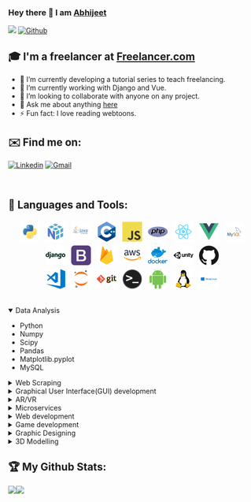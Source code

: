 
### Hey there 👋 I am [Abhijeet](https://abhi1520.dev)
![](https://visitor-badge.laobi.icu/badge?page_id=Abhijeet1520.Abhijeet1520) [![Github](https://img.shields.io/github/followers/Abhijeet1520?label=Followers&logo=Github)](https://github.com/Abhijeet1520)

## 🎓 I'm a freelancer at [Freelancer.com](https://freelancer.com/u/Abhijeet1520)

- 🔭 I’m currently developing a tutorial series to teach freelancing.
- 🌱 I’m currently working with Django and Vue.
- 👯 I’m looking to collaborate with anyone on any project.
- 💬 Ask me about anything [here](https://github.com/Abhijeet1520/Abhijeet1520/discussions)
- ⚡ Fun fact: I love reading webtoons.


## ✉️ Find me on:

[![Linkedin](https://img.shields.io/badge/-LinkedIn-blue?style=flat&logo=Linkedin&logoColor=white)](https://www.linkedin.com/in/Abhijeet1520/)
[![Gmail](https://img.shields.io/badge/-Mail-red?labelColor=ffffff&style=flat&logo=Gmail&logoColor=red)](mailto:abhijeet@abhi1520.com)

<br />

## 🧰 Languages and Tools:

<p align="center">
<img src="https://raw.githubusercontent.com/github/explore/master/topics/python/python.png" alt="Python" height="40px" style="vertical-align:top; margin:4px">
<img src="https://raw.githubusercontent.com/github/explore/master/topics/numpy/numpy.png" alt="Numpy" height="40px" style="vertical-align:top; margin:4px">
<img src="https://raw.githubusercontent.com/github/explore/master/topics/java/java.png" alt="Java" height="40px" style="vertical-align:top; margin:4px">
<img src="https://raw.githubusercontent.com/github/explore/master/topics/cpp/cpp.png" alt="C++" height="40px" style="vertical-align:top; margin:4px">
<img src="https://raw.githubusercontent.com/github/explore/master/topics/javascript/javascript.png" alt="Javascript" height="40px" style="vertical-align:top; margin:4px">
<img  src="https://raw.githubusercontent.com/github/explore/master/topics/php/php.png" alt="Javascript" height="40px" style="vertical-align:top; margin:4px">
<img src="https://raw.githubusercontent.com/github/explore/master/topics/react/react.png" alt="React" height="40px" style="vertical-align:top; margin:4px">
<img src="https://raw.githubusercontent.com/github/explore/master/topics/vue/vue.png" alt="React" height="40px" style="vertical-align:top; margin:4px">
<img src="https://raw.githubusercontent.com/github/explore/master/topics/mysql/mysql.png" alt="MySql" height="40px" style="vertical-align:top; margin:4px">
<br/>
<img src="https://raw.githubusercontent.com/github/explore/master/topics/django/django.png" alt="Django" height="40px" style="vertical-align:top; margin:4px">
<img src="https://raw.githubusercontent.com/github/explore/master/topics/bootstrap/bootstrap.png" alt="Bootstrap" height="40px" style="vertical-align:top; margin:4px">
<img  src="https://raw.githubusercontent.com/github/explore/master/topics/firebase/firebase.png" alt="Firebase" height="40px" style="vertical-align:top; margin:4px">
<img src="https://raw.githubusercontent.com/github/explore/master/topics/aws/aws.png" alt="AWS Tools" height="40px" style="vertical-align:top; margin:4px">
<img src="https://raw.githubusercontent.com/github/explore/master/topics/docker/docker.png" alt="Docker" height="40px" style="vertical-align:top; margin:4px">
<img src="https://raw.githubusercontent.com/github/explore/master/topics/unity/unity.png" alt="Unity3D" height="40px" style="vertical-align:top; margin:4px">
<img src="https://raw.githubusercontent.com/github/explore/Add-Your-First-GitHub-Pull-Request-/topics/github/github.png" alt="Github" height="40px" style="vertical-align:top; margin:4px">
<br/>
<img src="https://raw.githubusercontent.com/github/explore/master/topics/visual-studio-code/visual-studio-code.png" alt="VS Code" height="40px" style="vertical-align:top; margin:4px">
<img src="https://raw.githubusercontent.com/github/explore/master/topics/jupyter-notebook/jupyter-notebook.png" alt="Jupyter-Notebook" height="40px" style="vertical-align:top; margin:4px">
<img src="https://raw.githubusercontent.com/github/explore/master/topics/git/git.png" alt="Git" height="40px" style="vertical-align:top; margin:4px">
<img src="https://raw.githubusercontent.com/github/explore/master/topics/terminal/terminal.png" alt="Terminal" height="40px" style="vertical-align:top; margin:4px">
<img src="https://raw.githubusercontent.com/github/explore/master/topics/android/android.png" alt="Android" height="40px" style="vertical-align:top; margin:4px">
<img src="https://raw.githubusercontent.com/github/explore/master/topics/linux/linux.png" alt="Linux" height="40px" style="vertical-align:top; margin:4px">
<img src="https://raw.githubusercontent.com/github/explore/master/topics/windows/windows.png" alt="Windows" height="40px" style="vertical-align:top; margin:4px">
</p>
<br/>

<details open>
<summary>Data Analysis</summary>

- Python
- Numpy
- Scipy
- Pandas
- Matplotlib.pyplot
- MySQL
</details>

<details>
<summary>Web Scraping</summary>

- Python
- Selenium
- Beautiful Soup
- Mechanical Soup
- Requests
- urllib
</details>

<details>
<summary>Graphical User Interface(GUI) development</summary>

- PySimpleGUI
- dearpygui
- wxPython
- PyQt5
- Tkinter
</details>

<details>
<summary>AR/VR</summary>

- Vuforia
- 8th Wall
- Google Scene Viewer
</details>

<details>
<summary>Microservices</summary>

- AWS Lambda
- AWS Boto3
- AWS RDS
- AWS S3
- Docker
- Firebase
</details>

<details>
<summary>Web development</summary>

- HTML
- CSS
- PHP
- MySQL
- Bootstrap
- JavaScript
- jQuery
- React
- Vue
- Django
</details>

<details>
<summary>Game development</summary>

- Unity3D
- Blender3D
- Photoshop CC
- Pygame
- Inkscape
</details>

<details>
<summary>Graphic Designing</summary>

- Inkscape
- Photoshop CC
- Blender3D
- GIMP
</details>

<details>
<summary>3D Modelling</summary>

- Blender3D
</details>

## :trophy: My Github Stats:

<div>
<a href="https://readme-stats-cfgj2cxdy.vercel.app/api?username=Abhijeet1520&count_private=true&show_icons=true&theme=tokyonight">
  <img  align="left" src="https://readme-stats-cfgj2cxdy.vercel.app/api?username=Abhijeet1520&count_private=true&show_icons=true&theme=tokyonight" />
</a>
<a href="https://readme-stats-cfgj2cxdy.vercel.app/api/top-langs/?username=Abhijeet1520&hide=php&theme=tokyonight">
  <img align="left" src="https://readme-stats-cfgj2cxdy.vercel.app/api/top-langs/?username=Abhijeet1520&hide=php&theme=tokyonight" />
</a>
</div>
